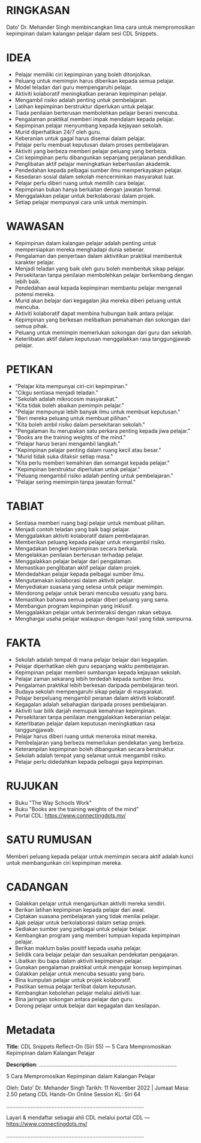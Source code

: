 # RINGKASAN
Dato' Dr. Mehander Singh membincangkan lima cara untuk mempromosikan kepimpinan dalam kalangan pelajar dalam sesi CDL Snippets.

# IDEA
- Pelajar memiliki ciri kepimpinan yang boleh ditonjolkan.
- Peluang untuk memimpin harus diberikan kepada semua pelajar.
- Model teladan dari guru mempengaruhi pelajar.
- Aktiviti kolaboratif meningkatkan peranan kepimpinan pelajar.
- Mengambil risiko adalah penting untuk pembelajaran.
- Latihan kepimpinan berstruktur diperlukan untuk pelajar.
- Tiada penilaian berterusan membolehkan pelajar berani mencuba.
- Pengalaman praktikal memberi impak mendalam kepada pelajar.
- Kepimpinan pelajar menyumbang kepada kejayaan sekolah.
- Murid diperhatikan 24/7 oleh guru.
- Keberanian untuk gagal harus disemai dalam pelajar.
- Pelajar perlu membuat keputusan dalam proses pembelajaran.
- Aktiviti yang berbeza memberi pelajar peluang yang berbeza.
- Ciri kepimpinan perlu dibangunkan sepanjang perjalanan pendidikan.
- Penglibatan aktif pelajar meningkatkan keberhasilan akademik.
- Pendedahan kepada pelbagai sumber ilmu memperkayakan pelajar.
- Kesedaran sosial dalam sekolah mencerminkan masyarakat luar.
- Pelajar perlu diberi ruang untuk memilih cara belajar.
- Kepimpinan bukan hanya berkaitan dengan jawatan formal.
- Menggalakkan pelajar untuk berkolaborasi dalam projek.
- Setiap pelajar mempunyai cara unik untuk memimpin.

# WAWASAN
- Kepimpinan dalam kalangan pelajar adalah penting untuk mempersiapkan mereka menghadapi dunia sebenar.
- Pengalaman dan penyertaan dalam aktivitikan praktikal membentuk karakter pelajar.
- Menjadi teladan yang baik oleh guru boleh membentuk sikap pelajar.
- Persekitaran tanpa penilaian membolehkan pelajar berkembang dengan lebih baik.
- Pendedahan awal kepada kepimpinan membantu pelajar mengenali potensi mereka.
- Murid akan belajar dari kegagalan jika mereka diberi peluang untuk mencuba.
- Aktiviti kolaboratif dapat membina hubungan baik antara pelajar.
- Kepimpinan yang berkesan melibatkan pemahaman dan sokongan dari semua pihak.
- Peluang untuk memimpin memerlukan sokongan dari guru dan sekolah.
- Keterlibatan aktif dalam keputusan menggalakkan rasa tanggungjawab pelajar.

# PETIKAN
- "Pelajar kita mempunyai ciri-ciri kepimpinan."
- "Cikgu sentiasa menjadi teladan."
- "Sekolah adalah mikrocosm masyarakat."
- "Kita tidak boleh abaikan pemimpin pelajar."
- "Pelajar mempunyai lebih banyak ilmu untuk membuat keputusan."
- "Beri mereka peluang untuk membuat pilihan."
- "Kita boleh ambil risiko dalam persekitaran sekolah."
- "Pengalaman itu merupakan satu perkara penting kepada jiwa pelajar."
- "Books are the training weights of the mind."
- "Pelajar harus berani mengambil langkah."
- "Kepimpinan pelajar penting dalam ruang kecil atau besar."
- "Murid tidak suka ditaksir setiap masa."
- "Kita perlu memberi kemahiran dan semangat kepada pelajar."
- "Kepimpinan berstruktur diperlukan untuk pelajar."
- "Peluang mengambil risiko adalah penting untuk pembelajaran."
- "Pelajar sering memimpin tanpa jawatan formal."

# TABIAT
- Sentiasa memberi ruang bagi pelajar untuk membuat pilihan.
- Menjadi contoh teladan yang baik bagi pelajar.
- Menggalakkan aktiviti kolaboratif dalam pembelajaran.
- Memberikan peluang kepada pelajar untuk mengambil risiko.
- Mengadakan bengkel kepimpinan secara berkala.
- Mengelakkan penilaian berterusan terhadap pelajar.
- Menggalakkan pelajar belajar dari pengalaman.
- Memastikan penglibatan aktif pelajar dalam projek.
- Mendedahkan pelajar kepada pelbagai sumber ilmu.
- Mengutamakan kolaborasi dalam aktiviti pelajar.
- Menyediakan suasana yang selesa untuk pelajar memimpin.
- Mendorong pelajar untuk berani mencuba sesuatu yang baru.
- Memastikan bahawa semua pelajar diberi peluang yang sama.
- Membangun program kepimpinan yang inklusif.
- Menggalakkan pelajar untuk berinteraksi dengan rakan sebaya.
- Menghargai usaha pelajar walaupun dengan hasil yang tidak sempurna.

# FAKTA
- Sekolah adalah tempat di mana pelajar belajar dari kegagalan.
- Pelajar diperhatikan oleh guru sepanjang waktu pembelajaran.
- Kepimpinan pelajar memberi sumbangan kepada kejayaan sekolah.
- Pelajar zaman sekarang lebih terdedah kepada sumber ilmu.
- Pengalaman praktikal lebih berkesan daripada pembelajaran teori.
- Budaya sekolah mempengaruhi sikap pelajar di masyarakat.
- Pelajar berpeluang mengambil peranan dalam aktiviti kolaboratif.
- Kegagalan adalah sebahagian daripada proses pembelajaran.
- Aktiviti luar bilik darjah memupuk kemahiran kepimpinan.
- Persekitaran tanpa penilaian menggalakkan keberanian pelajar.
- Keterlibatan pelajar dalam keputusan meningkatkan rasa tanggungjawab.
- Pelajar harus diberi ruang untuk meneroka minat mereka.
- Pembelajaran yang berbeza memerlukan pendekatan yang berbeza.
- Keterampilan kepimpinan boleh dibangunkan secara berstruktur.
- Sekolah adalah tempat yang selamat untuk mengambil risiko.
- Pelajar perlu didedahkan kepada pelbagai gaya kepimpinan.

# RUJUKAN
- Buku "The Way Schools Work"
- Buku "Books are the training weights of the mind"
- Portal CDL: https://www.connectingdots.my/

# SATU RUMUSAN
Memberi peluang kepada pelajar untuk memimpin secara aktif adalah kunci untuk membangunkan ciri kepimpinan mereka.

# CADANGAN
- Galakkan pelajar untuk menganjurkan aktiviti mereka sendiri.
- Berikan latihan kepimpinan kepada pelajar dari awal.
- Ciptakan suasana pembelajaran yang tidak menilai pelajar.
- Ajak pelajar untuk berkolaborasi dalam setiap projek.
- Sediakan sumber yang pelbagai untuk pelajar belajar.
- Kembangkan program yang memberi tumpuan kepada kepimpinan pelajar.
- Berikan maklum balas positif kepada usaha pelajar.
- Selidik cara belajar pelajar dan sesuaikan pendekatan pengajaran.
- Libatkan ibu bapa dalam aktiviti kepimpinan pelajar.
- Gunakan pengalaman praktikal untuk mengajar konsep kepimpinan.
- Galakkan pelajar untuk mencuba sesuatu yang baru.
- Bina kumpulan pelajar untuk projek kolaboratif.
- Pastikan semua pelajar terlibat dalam keputusan.
- Kembangkan kebolehan pelajar melalui aktiviti luar.
- Bina jaringan sokongan antara pelajar dan guru.
- Dorong pelajar untuk belajar dari kegagalan dan kesilapan.

# Metadata
**Title**: CDL Snippets Reflect-On (Siri 55) — 5 Cara Mempromosikan Kepimpinan dalam Kalangan Pelajar

**Description**: ...........................................................................................

5 Cara Mempromosikan Kepimpinan dalam Kalangan Pelajar

Oleh: Dato' Dr. Mehander Singh
Tarikh: 11 November 2022   |   Jumaat
Masa: 2.50 petang
CDL Hands-On Online Session KL: Siri 64

...........................................................................................

Layari & mendaftar sebagai ahli CDL melalui portal CDL — https://www.connectingdots.my/

...........................................................................................